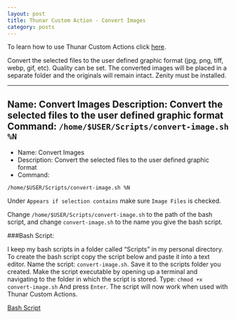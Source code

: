 ```yaml
---
layout: post
title: Thunar Custom Action - Convert Images
category: posts
---
```

To learn how to use Thunar Custom Actions click [here](https://birchwell.github.io/posts/thunar-custom-actions-tutorial-convert-video-to-avi/).

Convert the selected files to the user defined graphic format (jpg, png, tiff, webp, gif, etc). Quality can be set. The converted images will be placed in a separate folder and the originals will remain intact. Zenity must be installed.

---
Name: Convert Images
Description: Convert the selected files to the user defined graphic format
Command: `/home/$USER/Scripts/convert-image.sh %N`
---

* Name: Convert Images
* Description: Convert the selected files to the user defined graphic format
* Command: 

`/home/$USER/Scripts/convert-image.sh %N`

Under `Appears if selection contains` make sure `Image Files` is checked.

Change `/home/$USER/Scripts/convert-image.sh` to the path of the bash script, and change `convert-image.sh` to the name you give the bash script.

###Bash Script:

I keep my bash scripts in a folder called “Scripts” in my personal directory. To create the bash script copy the script below and paste it into a text editor. Name the script: `convert-image.sh`. Save it to the scripts folder you created. Make the script executable by opening up a terminal and navigating to the folder in which the script is stored. Type: `chmod +x convert-image.sh` And press `Enter`. The script will now work when used with Thunar Custom Actions.

[Bash Script](https://gist.github.com/pointpont/f52aee238825f72ac629)
